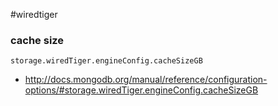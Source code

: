 #wiredtiger



### cache size

```
storage.wiredTiger.engineConfig.cacheSizeGB
```

* <http://docs.mongodb.org/manual/reference/configuration-options/#storage.wiredTiger.engineConfig.cacheSizeGB>
